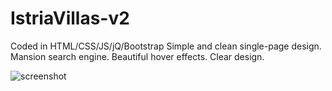# IstriaVillas-v2

Coded in HTML/CSS/JS/jQ/Bootstrap
Simple and clean single-page design.
Mansion search engine.
Beautiful hover effects.
Clear design.

![screenshot](http://i.imgur.com/SAI6OQi.jpg)
